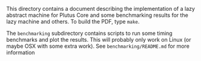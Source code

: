 This directory contains a document describing the implementation of a lazy
abstract machine for Plutus Core and some benchmarking results for the lazy
machine and others.  To build the PDF, type `make`.

The `benchmarking` subdirectory contains scripts to run some timing benchmarks
and plot the results.  This will probably only work on Linux (or maybe OSX with
some extra work).  See `benchmarking/README.md` for more information
